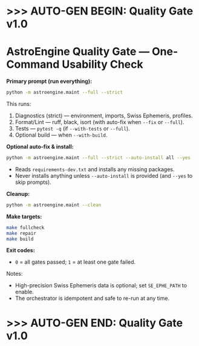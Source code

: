 # >>> AUTO-GEN BEGIN: Quality Gate v1.0
# AstroEngine Quality Gate — One-Command Usability Check

**Primary prompt (run everything):**
```bash
python -m astroengine.maint --full --strict
```

This runs:

1. Diagnostics (strict) — environment, imports, Swiss Ephemeris, profiles.
2. Format/Lint — ruff, black, isort (with auto-fix when `--fix` or `--full`).
3. Tests — `pytest -q` (if `--with-tests` or `--full`).
4. Optional build — when `--with-build`.

**Optional auto-fix & install:**

```bash
python -m astroengine.maint --full --strict --auto-install all --yes
```

* Reads `requirements-dev.txt` and installs any missing packages.
* Never installs anything unless `--auto-install` is provided (and `--yes` to skip prompts).

**Cleanup:**

```bash
python -m astroengine.maint --clean
```

**Make targets:**

```bash
make fullcheck
make repair
make build
```

**Exit codes:**

* `0` = all gates passed; `1` = at least one gate failed.

Notes:

* High-precision Swiss Ephemeris data is optional; set `SE_EPHE_PATH` to enable.
* The orchestrator is idempotent and safe to re-run at any time.

# >>> AUTO-GEN END: Quality Gate v1.0
